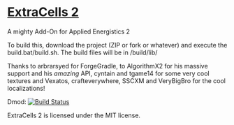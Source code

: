 [ExtraCells 2](https://minecraft.curseforge.com/projects/extracells2)
==========

A mighty Add-On for Applied Energistics 2

To build this, download the project (ZIP or fork or whatever) and execute the build.bat/build.sh. The build files will be in /build/lib/

Thanks to arbrarsyed for ForgeGradle, to AlgorithmX2 for his massive support and his *amazing* API, cyntain and tgame14 for some very cool textures and Vexatos, crafteverywhere, SSCXM and VeryBigBro for the cool localizations! 

Dmod: [![Build Status](http://shadowcity.net:8080/job/ecrv2/badge/icon)](http://shadowcity.net:8080/job/ecrv2/)

ExtraCells 2 is licensed under the MIT license.
